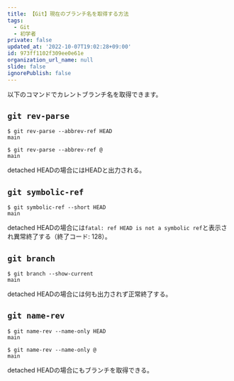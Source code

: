 ```yaml
---
title: 【Git】現在のブランチ名を取得する方法
tags:
  - Git
  - 初学者
private: false
updated_at: '2022-10-07T19:02:28+09:00'
id: 973ff1102f309ee0e61e
organization_url_name: null
slide: false
ignorePublish: false
---
```

以下のコマンドでカレントブランチ名を取得できます。

## `git rev-parse`
```:ターミナル
$ git rev-parse --abbrev-ref HEAD
main

$ git rev-parse --abbrev-ref @
main
```
detached HEADの場合にはHEADと出力される。


## `git symbolic-ref`
```:ターミナル
$ git symbolic-ref --short HEAD
main
```
detached HEADの場合には`fatal: ref HEAD is not a symbolic ref`と表示され異常終了する（終了コード: 128）。


## `git branch`
```:ターミナル
$ git branch --show-current
main
```
detached HEADの場合には何も出力されず正常終了する。

## `git name-rev`
```:ターミナル
$ git name-rev --name-only HEAD
main

$ git name-rev --name-only @   
main
```

detached HEADの場合にもブランチを取得できる。
